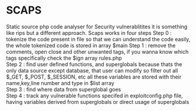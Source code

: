 SCAPS
====

Static source php code analyser for Security vulnerablitites 
it is something like rips but a different approach.
Scaps works in four steps 
Step 0 : tokenize the code present in file so that we can understand the code easily, the whole tokenized code is stored in array $main 
Step 1 : remove the comments, open close and other unwanted tags, if you wanna know which tags specifically check the $ign array rules.php  
Step 2 : find user defined functions, and superglobals because thats the only data source except database, that user can modify 
so filter out all $_GET, $_POST, $_SESSION, etc all these variables are stored with their name,key,line number and type in $list array  
Step 3 : find where data from superglobal goes  
Step 4 : track any vulnerable functions specifed in exploitconfig.php file, having variables derived from superglobals or direct usage of superglobals 
